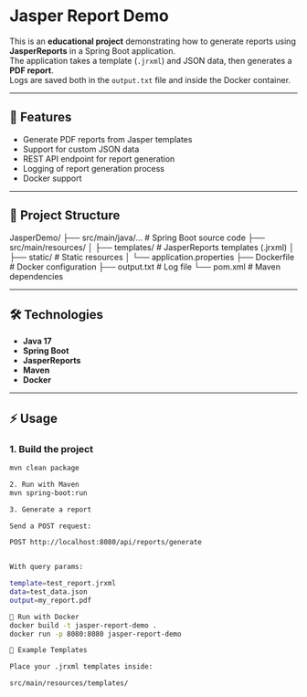 # Jasper Report Demo

This is an **educational project** demonstrating how to generate reports using **JasperReports** in a Spring Boot application.  
The application takes a template (`.jrxml`) and JSON data, then generates a **PDF report**.  
Logs are saved both in the `output.txt` file and inside the Docker container.

---

## 🚀 Features
- Generate PDF reports from Jasper templates
- Support for custom JSON data
- REST API endpoint for report generation
- Logging of report generation process
- Docker support

---

## 📂 Project Structure
JasperDemo/
├── src/main/java/... # Spring Boot source code
├── src/main/resources/
│ ├── templates/ # JasperReports templates (.jrxml)
│ ├── static/ # Static resources
│ └── application.properties
├── Dockerfile # Docker configuration
├── output.txt # Log file
└── pom.xml # Maven dependencies


---

## 🛠️ Technologies
- **Java 17**
- **Spring Boot**
- **JasperReports**
- **Maven**
- **Docker**

---

## ⚡ Usage

### 1. Build the project
```bash
mvn clean package

2. Run with Maven
mvn spring-boot:run

3. Generate a report

Send a POST request:

POST http://localhost:8080/api/reports/generate


With query params:

template=test_report.jrxml
data=test_data.json
output=my_report.pdf

🐳 Run with Docker
docker build -t jasper-report-demo .
docker run -p 8080:8080 jasper-report-demo

📘 Example Templates

Place your .jrxml templates inside:

src/main/resources/templates/
